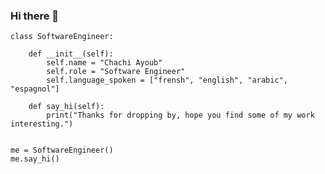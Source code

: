 ### Hi there 👋

```
class SoftwareEngineer:

    def __init__(self):
        self.name = "Chachi Ayoub"
        self.role = "Software Engineer"
        self.language_spoken = ["frensh", "english", "arabic", "espagnol"]

    def say_hi(self):
        print("Thanks for dropping by, hope you find some of my work interesting.")


me = SoftwareEngineer()
me.say_hi()

```


<!--
**chachi-ayoub/chachi-ayoub** is a ✨ _special_ ✨ repository because its `README.md` (this file) appears on your GitHub profile.

Here are some ideas to get you started:

- 🔭 I’m currently working on ...
- 🌱 I’m currently learning ...
- 👯 I’m looking to collaborate on ...
- 🤔 I’m looking for help with ...
- 💬 Ask me about ...
- 📫 How to reach me: ...
- 😄 Pronouns: ...
- ⚡ Fun fact: ...
-->
